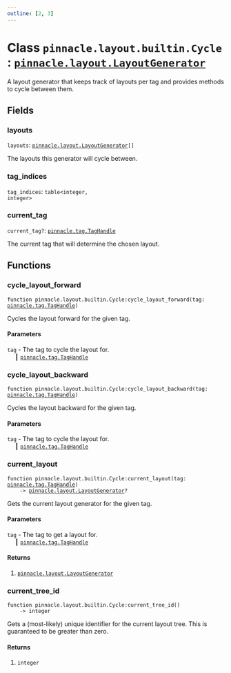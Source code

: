 ```yaml
---
outline: [2, 3]
---
```


# Class `pinnacle.layout.builtin.Cycle` : <code><a href="/lua-reference/main/classes/pinnacle.layout.LayoutGenerator">pinnacle.layout.LayoutGenerator</a></code>


A layout generator that keeps track of layouts per tag
and provides methods to cycle between them.

## Fields

### layouts

`layouts`: <code><a href="/lua-reference/main/classes/pinnacle.layout.LayoutGenerator">pinnacle.layout.LayoutGenerator</a>[]</code>

The layouts this generator will cycle between.

### tag_indices

`tag_indices`: <code>table&lt;integer, integer></code>



### current_tag <Badge type="danger" text="nullable" />

`current_tag?`: <code><a href="/lua-reference/main/classes/pinnacle.tag.TagHandle">pinnacle.tag.TagHandle</a></code>

The current tag that will determine the chosen layout.


## Functions

### <Badge type="method" text="method" /> cycle_layout_forward

<div class="language-lua"><pre><code>function pinnacle.layout.builtin.Cycle:cycle_layout_forward(tag: <a href="/lua-reference/main/classes/pinnacle.tag.TagHandle">pinnacle.tag.TagHandle</a>)</code></pre></div>

Cycles the layout forward for the given tag.


#### Parameters

`tag` - The tag to cycle the layout for.<br>
&emsp; ┃ <code><a href="/lua-reference/main/classes/pinnacle.tag.TagHandle">pinnacle.tag.TagHandle</a></code><br>






### <Badge type="method" text="method" /> cycle_layout_backward

<div class="language-lua"><pre><code>function pinnacle.layout.builtin.Cycle:cycle_layout_backward(tag: <a href="/lua-reference/main/classes/pinnacle.tag.TagHandle">pinnacle.tag.TagHandle</a>)</code></pre></div>

Cycles the layout backward for the given tag.


#### Parameters

`tag` - The tag to cycle the layout for.<br>
&emsp; ┃ <code><a href="/lua-reference/main/classes/pinnacle.tag.TagHandle">pinnacle.tag.TagHandle</a></code><br>






### <Badge type="method" text="method" /> current_layout

<div class="language-lua"><pre><code>function pinnacle.layout.builtin.Cycle:current_layout(tag: <a href="/lua-reference/main/classes/pinnacle.tag.TagHandle">pinnacle.tag.TagHandle</a>)
    -> <a href="/lua-reference/main/classes/pinnacle.layout.LayoutGenerator">pinnacle.layout.LayoutGenerator</a>?</code></pre></div>

Gets the current layout generator for the given tag.



#### Parameters

`tag` - The tag to get a layout for.<br>
&emsp; ┃ <code><a href="/lua-reference/main/classes/pinnacle.tag.TagHandle">pinnacle.tag.TagHandle</a></code><br>



#### Returns

1. <code><a href="/lua-reference/main/classes/pinnacle.layout.LayoutGenerator">pinnacle.layout.LayoutGenerator</a></code>




### <Badge type="method" text="method" /> current_tree_id

<div class="language-lua"><pre><code>function pinnacle.layout.builtin.Cycle:current_tree_id()
    -> integer</code></pre></div>

Gets a (most-likely) unique identifier for the current layout tree.
This is guaranteed to be greater than zero.




#### Returns

1. <code>integer</code>



